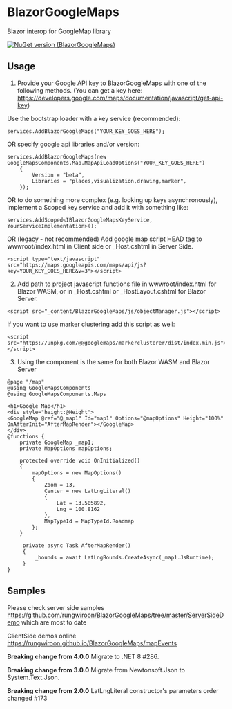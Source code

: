 # BlazorGoogleMaps
Blazor interop for GoogleMap library

[![NuGet version (BlazorGoogleMaps)](https://img.shields.io/nuget/v/BlazorGoogleMaps)](https://www.nuget.org/packages/BlazorGoogleMaps/)

## Usage
1. Provide your Google API key to BlazorGoogleMaps with one of the following methods. (You can get a key here: https://developers.google.com/maps/documentation/javascript/get-api-key)

Use the bootstrap loader with a key service (recommended):
```
services.AddBlazorGoogleMaps("YOUR_KEY_GOES_HERE");
```
OR specify google api libraries and/or version:
```
services.AddBlazorGoogleMaps(new GoogleMapsComponents.Map.MapApiLoadOptions("YOUR_KEY_GOES_HERE")
    {
        Version = "beta",
        Libraries = "places,visualization,drawing,marker",
    });
```
OR to do something more complex (e.g. looking up keys asynchronously), implement a Scoped key service and add it with something like:
```
services.AddScoped<IBlazorGoogleMapsKeyService, YourServiceImplementation>();
```

OR (legacy - not recommended) Add google map script HEAD tag to wwwroot/index.html in Client side or _Host.cshtml in Server Side.
```
<script type="text/javascript" src="https://maps.googleapis.com/maps/api/js?key=YOUR_KEY_GOES_HERE&v=3"></script>
```


2. Add path to project javascript functions file in wwwroot/index.html for Blazor WASM, or in _Host.cshtml or _HostLayout.cshtml for Blazor Server.
```
<script src="_content/BlazorGoogleMaps/js/objectManager.js"></script>
```
If you want to use marker clustering add this script as well:
```
<script src="https://unpkg.com/@@googlemaps/markerclusterer/dist/index.min.js"></script>
```

3. Using the component is the same for both Blazor WASM and Blazor Server
```
@page "/map"
@using GoogleMapsComponents
@using GoogleMapsComponents.Maps

<h1>Google Map</h1>
<div style="height:@Height">
<GoogleMap @ref="@_map1" Id="map1" Options="@mapOptions" Height="100%" OnAfterInit="AfterMapRender"></GoogleMap>
</div>
@functions {
	private GoogleMap _map1;
	private MapOptions mapOptions;	

	protected override void OnInitialized()
	{
		mapOptions = new MapOptions()
		{
			Zoom = 13,
			Center = new LatLngLiteral()
			{
				Lat = 13.505892,
				Lng = 100.8162
			},
			MapTypeId = MapTypeId.Roadmap
		};
	}

	 private async Task AfterMapRender()
	 {
	     _bounds = await LatLngBounds.CreateAsync(_map1.JsRuntime);
	 }		
}
```

## Samples
 Please check server side samples https://github.com/rungwiroon/BlazorGoogleMaps/tree/master/ServerSideDemo which are most to date
 
 ClientSide demos online
 https://rungwiroon.github.io/BlazorGoogleMaps/mapEvents

**Breaking change from 4.0.0**
Migrate to .NET 8 #286.

**Breaking change from 3.0.0**
Migrate from Newtonsoft.Json to System.Text.Json.

**Breaking change from 2.0.0**
LatLngLiteral constructor's parameters order changed #173